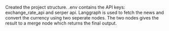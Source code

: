 Created the project structure.
.env contains the API keys: exchange_rate_api and serper api.
Langgraph is used to fetch the news and convert the currency using two seperate nodes.
The two nodes gives the result to a merge node which returns the final output.
